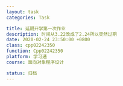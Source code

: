 ```yaml
---
layout: task
categories: Task

title: 延期开学第一次作业
description: 时间从3.22改成了2.24所以突然过期
date: 2020-02-24 23:50:00 +0800
class: cpp02242350
function: Cpp02242350
platform: 学习通
course: 面向对象程序设计

status: 归档
---
```


